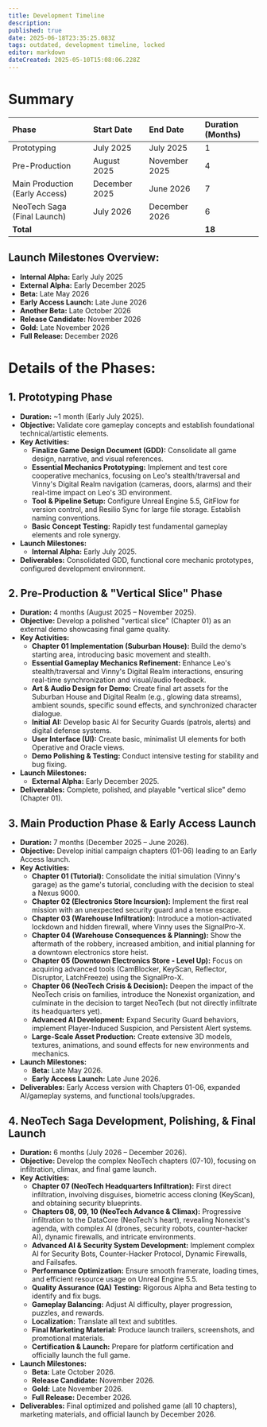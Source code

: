 ```yaml
---
title: Development Timeline
description: 
published: true
date: 2025-06-18T23:35:25.083Z
tags: outdated, development timeline, locked
editor: markdown
dateCreated: 2025-05-10T15:08:06.228Z
---
```


# Summary

| Phase | Start Date | End Date | Duration (Months) |
| :-------------------------- | :------------- | :------------- | :---------------- |
| Prototyping | July 2025 | July 2025 | 1 |
| Pre-Production | August 2025 | November 2025 | 4 |
| Main Production (Early Access) | December 2025 | June 2026 | 7 |
| NeoTech Saga (Final Launch) | July 2026 | December 2026 | 6 |
| **Total** | | | **18** |

## Launch Milestones Overview:

* **Internal Alpha:** Early July 2025
* **External Alpha:** Early December 2025
* **Beta:** Late May 2026
* **Early Access Launch:** Late June 2026
* **Another Beta:** Late October 2026
* **Release Candidate:** November 2026
* **Gold:** Late November 2026
* **Full Release:** December 2026

# Details of the Phases:

## 1. Prototyping Phase

* **Duration:** ~1 month (Early July 2025).
* **Objective:** Validate core gameplay concepts and establish foundational technical/artistic elements.
* **Key Activities:**
    * **Finalize Game Design Document (GDD):** Consolidate all game design, narrative, and visual references.
    * **Essential Mechanics Prototyping:** Implement and test core cooperative mechanics, focusing on Leo's stealth/traversal and Vinny's Digital Realm navigation (cameras, doors, alarms) and their real-time impact on Leo's 3D environment.
    * **Tool & Pipeline Setup:** Configure Unreal Engine 5.5, GitFlow for version control, and Resilio Sync for large file storage. Establish naming conventions.
    * **Basic Concept Testing:** Rapidly test fundamental gameplay elements and role synergy.
* **Launch Milestones:**
    * **Internal Alpha:** Early July 2025.
* **Deliverables:** Consolidated GDD, functional core mechanic prototypes, configured development environment.

## 2. Pre-Production & "Vertical Slice" Phase

* **Duration:** 4 months (August 2025 – November 2025).
* **Objective:** Develop a polished "vertical slice" (Chapter 01) as an external demo showcasing final game quality.
* **Key Activities:**
    * **Chapter 01 Implementation (Suburban House):** Build the demo's starting area, introducing basic movement and stealth.
    * **Essential Gameplay Mechanics Refinement:** Enhance Leo's stealth/traversal and Vinny's Digital Realm interactions, ensuring real-time synchronization and visual/audio feedback.
    * **Art & Audio Design for Demo:** Create final art assets for the Suburban House and Digital Realm (e.g., glowing data streams), ambient sounds, specific sound effects, and synchronized character dialogue.
    * **Initial AI:** Develop basic AI for Security Guards (patrols, alerts) and digital defense systems.
    * **User Interface (UI):** Create basic, minimalist UI elements for both Operative and Oracle views.
    * **Demo Polishing & Testing:** Conduct intensive testing for stability and bug fixing.
* **Launch Milestones:**
    * **External Alpha:** Early December 2025.
* **Deliverables:** Complete, polished, and playable "vertical slice" demo (Chapter 01).

## 3. Main Production Phase & Early Access Launch

* **Duration:** 7 months (December 2025 – June 2026).
* **Objective:** Develop initial campaign chapters (01-06) leading to an Early Access launch.
* **Key Activities:**
    * **Chapter 01 (Tutorial):** Consolidate the initial simulation (Vinny's garage) as the game's tutorial, concluding with the decision to steal a Nexus 9000.
    * **Chapter 02 (Electronics Store Incursion):** Implement the first real mission with an unexpected security guard and a tense escape.
    * **Chapter 03 (Warehouse Infiltration):** Introduce a motion-activated lockdown and hidden firewall, where Vinny uses the SignalPro-X.
    * **Chapter 04 (Warehouse Consequences & Planning):** Show the aftermath of the robbery, increased ambition, and initial planning for a downtown electronics store heist.
    * **Chapter 05 (Downtown Electronics Store - Level Up):** Focus on acquiring advanced tools (CamBlocker, KeyScan, Reflector, Disruptor, LatchFreeze) using the SignalPro-X.
    * **Chapter 06 (NeoTech Crisis & Decision):** Deepen the impact of the NeoTech crisis on families, introduce the Nonexist organization, and culminate in the decision to target NeoTech (but not directly infiltrate its headquarters yet).
    * **Advanced AI Development:** Expand Security Guard behaviors, implement Player-Induced Suspicion, and Persistent Alert systems.
    * **Large-Scale Asset Production:** Create extensive 3D models, textures, animations, and sound effects for new environments and mechanics.
* **Launch Milestones:**
    * **Beta:** Late May 2026.
    * **Early Access Launch:** Late June 2026.
* **Deliverables:** Early Access version with Chapters 01-06, expanded AI/gameplay systems, and functional tools/upgrades.

## 4. NeoTech Saga Development, Polishing, & Final Launch

* **Duration:** 6 months (July 2026 – December 2026).
* **Objective:** Develop the complex NeoTech chapters (07-10), focusing on infiltration, climax, and final game launch.
* **Key Activities:**
    * **Chapter 07 (NeoTech Headquarters Infiltration):** First direct infiltration, involving disguises, biometric access cloning (KeyScan), and obtaining security blueprints.
    * **Chapters 08, 09, 10 (NeoTech Advance & Climax):** Progressive infiltration to the DataCore (NeoTech's heart), revealing Nonexist's agenda, with complex AI (drones, security robots, counter-hacker AI), dynamic firewalls, and intricate environments.
    * **Advanced AI & Security System Development:** Implement complex AI for Security Bots, Counter-Hacker Protocol, Dynamic Firewalls, and Failsafes.
    * **Performance Optimization:** Ensure smooth framerate, loading times, and efficient resource usage on Unreal Engine 5.5.
    * **Quality Assurance (QA) Testing:** Rigorous Alpha and Beta testing to identify and fix bugs.
    * **Gameplay Balancing:** Adjust AI difficulty, player progression, puzzles, and rewards.
    * **Localization:** Translate all text and subtitles.
    * **Final Marketing Material:** Produce launch trailers, screenshots, and promotional materials.
    * **Certification & Launch:** Prepare for platform certification and officially launch the full game.
* **Launch Milestones:**
    * **Beta:** Late October 2026.
    * **Release Candidate:** November 2026.
    * **Gold:** Late November 2026.
    * **Full Release:** December 2026.
* **Deliverables:** Final optimized and polished game (all 10 chapters), marketing materials, and official launch by December 2026.